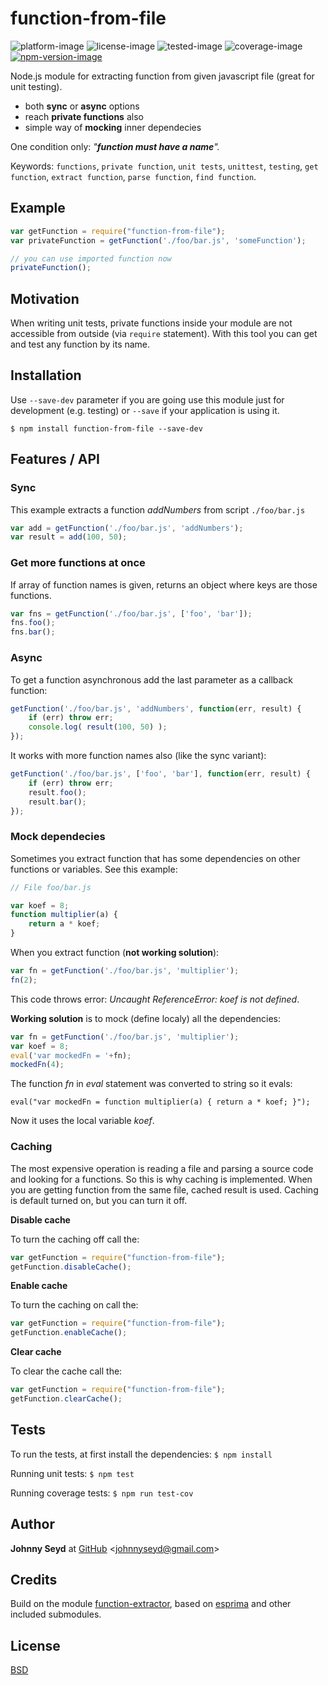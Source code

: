 
# function-from-file
![platform-image] ![license-image] ![tested-image] ![coverage-image]&nbsp; [![npm-version-image]](https://www.npmjs.com/package/function-from-file)

Node.js module for extracting function from given javascript file (great for unit testing).
* both **sync** or **async** options
* reach **private functions** also
* simple way of **mocking** inner dependecies

One condition only: *"**function must have a name**".*

Keywords: `functions`, `private function`, `unit tests`, `unittest`, `testing`, `get function`, `extract function`, `parse function`, `find function`.

## Example

```js
var getFunction = require("function-from-file");
var privateFunction = getFunction('./foo/bar.js', 'someFunction');

// you can use imported function now
privateFunction();
```

## Motivation
When writing unit tests, private functions inside your module are not accessible from outside (via `require` statement). With this tool you can get and test any function by its name.

## Installation
Use `--save-dev` parameter if you are going use this module just for development (e.g. testing) or `--save` if your application is using it.
```
$ npm install function-from-file --save-dev
```

## Features / API

### Sync
This example extracts a function *addNumbers* from script `./foo/bar.js`
```js
var add = getFunction('./foo/bar.js', 'addNumbers');
var result = add(100, 50);
```

### Get more functions at once
If array of function names is given, returns an object where keys are those functions.
```js
var fns = getFunction('./foo/bar.js', ['foo', 'bar']);
fns.foo();
fns.bar();
```

### Async
To get a function asynchronous add the last parameter as a callback function:
```js
getFunction('./foo/bar.js', 'addNumbers', function(err, result) {
    if (err) throw err;
    console.log( result(100, 50) );
});
```
It works with more function names also (like the sync variant):
```js
getFunction('./foo/bar.js', ['foo', 'bar'], function(err, result) {
    if (err) throw err;
    result.foo();
    result.bar();
});
```

### Mock dependecies
Sometimes you extract function that has some dependencies on other functions or variables. See this example:
```js
// File foo/bar.js

var koef = 8;
function multiplier(a) {
    return a * koef;
}
```
When you extract function (**not working solution**):
```js
var fn = getFunction('./foo/bar.js', 'multiplier');
fn(2);
```
This code throws error: *Uncaught ReferenceError: koef is not defined*.

**Working solution** is to mock (define localy) all the dependencies:
```js
var fn = getFunction('./foo/bar.js', 'multiplier');
var koef = 8;
eval('var mockedFn = '+fn);
mockedFn(4);
```
The function *fn* in *eval* statement was converted to string so it evals:

`eval("var mockedFn = function multiplier(a) { return a * koef; }");`

Now it uses the local variable *koef*.

### Caching
The most expensive operation is reading a file and parsing a source code and looking for a functions. So this is why caching is implemented. When you are getting function from the same file, cached result is used. Caching is default turned on, but you can turn it off.

**Disable cache**

To turn the caching off call the: 
```js
var getFunction = require("function-from-file");
getFunction.disableCache();
```

**Enable cache**

To turn the caching on call the: 
```js
var getFunction = require("function-from-file");
getFunction.enableCache();
```

**Clear cache**

To clear the cache call the:
```js
var getFunction = require("function-from-file");
getFunction.clearCache();
```

## Tests
To run the tests, at first install the dependencies: `$ npm install`

Running unit tests: `$ npm test`

Running coverage tests: `$ npm run test-cov`

## Author
**Johnny Seyd** at [GitHub](https://github.com/seyd) <[johnnyseyd@gmail.com](mailto:johnnyseyd@gmail.com)>

## Credits
Build on the module [function-extractor](https://github.com/gjtorikian/function-extractor), based on [esprima](https://www.npmjs.com/package/esprima) and other included submodules.

## License

  [BSD](LICENSE)

[platform-image]: https://img.shields.io/badge/platform-Node.js-green.svg
[license-image]: https://img.shields.io/badge/license-BSD-orange.svg
[tested-image]: https://img.shields.io/badge/tested-well-yellow.svg
[coverage-image]: https://img.shields.io/badge/coverage-100%25-blue.svg
[npm-version-image]: https://img.shields.io/badge/npm-v1.0.2-lightgray.svg
[npm-url]: https://www.npmjs.com/package/function-from-file
